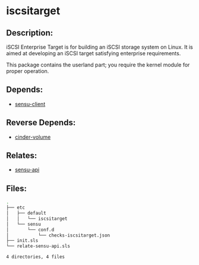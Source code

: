 # iscsitarget

## Description:

iSCSI Enterprise Target is for building an iSCSI storage system on Linux. It is aimed at developing an iSCSI target satisfying enterprise requirements.

This package contains the userland part; you require the kernel module for proper operation.

## Depends:

  -  [sensu-client](/salt/sensu-client)

## Reverse Depends:

  -  [cinder-volume](/salt/cinder-volume)

## Relates:

  -  [sensu-api](/salt/sensu-api)

## Files:

```bash
.
├── etc
│   ├── default
│   │   └── iscsitarget
│   └── sensu
│       └── conf.d
│           └── checks-iscsitarget.json
├── init.sls
└── relate-sensu-api.sls

4 directories, 4 files
```
